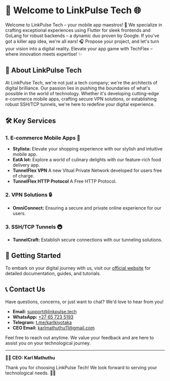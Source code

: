 # 🚀 Welcome to LinkPulse Tech 🌐

Welcome to LinkPulse Tech – your mobile app maestros! 📱 We specialize in crafting exceptional experiences using Flutter for sleek frontends and GoLang for robust backends – a dynamic duo proven by Google. If you've got a killer app idea, we're all ears! 🎧 Propose your project, and let's turn your vision into a digital reality. Elevate your app game with TechFlex – where innovation meets expertise! ✨

## 🌟 About LinkPulse Tech

At LinkPulse Tech, we're not just a tech company; we're the architects of digital brilliance. Our passion lies in pushing the boundaries of what's possible in the world of technology. Whether it's developing cutting-edge e-commerce mobile apps, crafting secure VPN solutions, or establishing robust SSH/TCP tunnels, we're here to redefine your digital experience.

## 🛠️ Key Services

### 1. E-commerce Mobile Apps 📱
- **Stylista:** Elevate your shopping experience with our stylish and intuitive mobile app.
- **EatA lot:** Explore a world of culinary delights with our feature-rich food delivery app.
- **TunnelFlex VPN** A new Vitual Private Network developed for users free of charge.
- **TunnelFlex HTTP Protocol** A Free HTTP Protocol.

### 2. VPN Solutions 🔒
- **OmniConnect:** Ensuring a secure and private online experience for our users.

### 3. SSH/TCP Tunnels 🚇
- **TunnelCraft:** Establish secure connections with our tunneling solutions.

## 🚀 Getting Started

To embark on your digital journey with us, visit our [official website](https://www.linkpulse.tech) for detailed documentation, guides, and tutorials.

## 📞 Contact Us

Have questions, concerns, or just want to chat? We'd love to hear from you!

- **Email:** [support@linkpulse.tech](mailto:support@linkpulse.tech)
- **WhatsApp:** [+27 65 723 5193](tel:+27657235193)
- **Telegram:** [t.me/karlkiyotaka](https://t.me/karlkiyotaka)
- **CEO Email:** [karlmathuthu11@gmail.com](mailto:karlmathuthu11@gmail.com)

Feel free to reach out anytime. We value your feedback and are here to assist you on your technological journey.

---

**👨‍💼 CEO: Karl Mathuthu**

Thank you for choosing LinkPulse Tech! We look forward to serving your technological needs. 🚀✨

